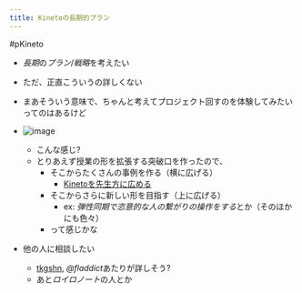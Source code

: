 ```yaml
---
title: Kinetoの長期的プラン
---
```


\#pKineto

* *長期*の*プラン*/*戦略*を考えたい

* ただ、正直こういうの詳しくない

* まあそういう意味で、ちゃんと考えてプロジェクト回すのを体験してみたいってのはあるけど

* ![image](https://gyazo.com/b164c3fc0b6256b8390047f91e912290/thumb/1000)
  
  * こんな感じ?
  * とりあえず授業の形を拡張する突破口を作ったので、
    * そこからたくさんの事例を作る（横に広げる）
      * [Kinetoを先生方に広める](Kineto%E3%82%92%E5%85%88%E7%94%9F%E6%96%B9%E3%81%AB%E5%BA%83%E3%82%81%E3%82%8B.md)
    * そこからさらに新しい形を目指す（上に広げる）
      * ex: *弾性同期で恣意的な人の繋がりの操作をする*とか（そのほかにも色々）
    * って感じかな
* 他の人に相談したい
  
  * [tkgshn](tkgshn.md), *@fladdict*あたりが詳しそう?
  * あと*ロイロノート*の人とか

